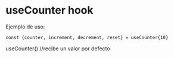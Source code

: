 # useCounter hook

Ejemplo de uso:
```
const {counter, increment, decrement, reset} = useCounter{10}
```
useCounter() //recibe un valor por defecto